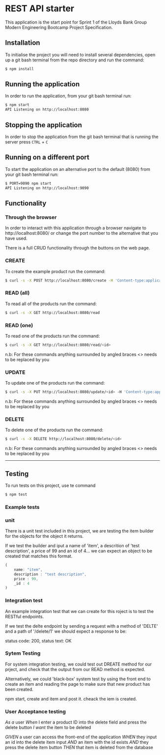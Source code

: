# REST API starter

This application is the start point for Sprint 1 of the Lloyds Bank Group Modern Engineering Bootcamp Project Specification.

## Installation

To initialise the project you will need to install several dependencies, open up a git bash terminal from the repo directory and run the command:

~~~ bash
$ npm install
~~~

## Running the application

In order to run the application, from your git bash terminal run:

~~~ bash
$ npm start
API Listening on http://localhost:8080
~~~

## Stopping the application

In order to stop the application from the git bash terminal that is running the server press ``CTRL`` + ``C``

## Running on a different port

To start the application on an alternative port to the default (8080) from your git bash terminal run:

~~~ bash
$ PORT=9090 npm start
API Listening on http://localhost:9090
~~~

## Functionality

### Through the browser

In order to interact with this application through a browser navigate to http://localhost:8080/ or change the port number to the alternative that you have used.

There is a full CRUD functionality through the buttons on the web page.

### CREATE

To create the example product run the command:

~~~ bash
$ curl -s -X POST http://localhost:8080/create -H 'Content-type:application/json' -d '{"name":"example product", "description":"this is an example", "price":9.99}'
~~~

### READ (all)

To read all of the products run the command:

~~~ bash
$ curl -s -X GET http://localhost:8080/read
~~~

### READ (one)

To read one of the products run the command:

~~~ bash
$ curl -s -X GET http://localhost:8080/read/<id>
~~~

n.b: For these commands anything surrounded by angled braces <> needs to be replaced by you

### UPDATE

To update one of the products run the command:

~~~ bash
$ curl -s -X PUT http://localhost:8080/update/<id> -H 'Content-type:application/json'  -d '{"name":"updated product", "description":"its brand new", "price":99.99}'
~~~

n.b: For these commands anything surrounded by angled braces <> needs to be replaced by you

### DELETE

To delete one of the products run the command:

~~~ bash
$ curl -s -X DELETE http://localhost:8080/delete/<id>
~~~

n.b: For these commands anything surrounded by angled braces <> needs to be replaced by you

---

## Testing

To run tests on this project, use te command
~~~ bash
$ npm test
~~~

### Example tests

### unit

There is a unit test included in this project, we are testing the item builder for the objects for the object it returns.

If we test the builder and iput a name of 'item',
a descrition of 'test description', a price of 99 and an id of 4... 
we can expect an object to be created that matches this format.

~~~ javascript
(
    name: "item",
    description : "test description",
    price : 99,
    _id : 4
)
~~~

### Integration test

An example integration test that we can create for this roject is to test the RESTful endpoints.

If we test the delte endpoint by sending a request with a method of 'DELTE' and a path of '/delete/1' we should expect a response to be:

status code: 200,
status text: OK

### Sytem Testing

For system integration testing, we could test out DREATE method for our prject, and check that the output from our READ method is expected.

Alternatively, we could 'black-box' system test by using the front end to create an item and reading the page to make sure that new product has been created. 

npm start, create and item and post it. cheack the iem is created. 

### User Acceptance testing

*As a* user
*When* I enter a product ID into the delete field and press the delete button
*I want* the item to be deleted

*GIVEN* a user can access the front-end of the application
*WHEN* they input an id into the delete item input
*AND* an item with the id exists
*AND* they press the delete item button
*THEN* that item is deleted from the database












